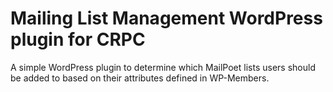 # Mailing List Management WordPress plugin for CRPC

A simple WordPress plugin to determine which MailPoet lists users should be added to based on their attributes defined in WP-Members.
